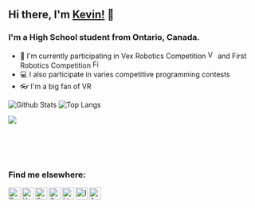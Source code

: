 ## Hi there, I'm [Kevin!](https://www.ynng.ca) 👋

### I'm a High School student from Ontario, Canada.
- 🔌 I'm currently participating in Vex Robotics Competition <img alt="Vex Robotics" height = "16px" src = "https://raw.githubusercontent.com/Ynng/Ynng/master/vex.png"> and First Robotics Competition <img alt="First Robotics" height = "16px" src = "https://raw.githubusercontent.com/Ynng/Ynng/master/first.jpg">
- 💻 I also participate in varies competitive programming contests
- 👓 I'm a big fan of VR


![Github Stats](https://github-readme-stats.vercel.app/api?username=Ynng&count_private=true)
![Top Langs](https://github-readme-stats.vercel.app/api/top-langs/?username=Ynng&layout=compact)

<a href="https://github.com/psarahdactyl/libigl-vr-viewer-version">
  <img align="left" src="https://github-readme-stats.vercel.app/api/pin/?username=psarahdactyl&repo=libigl-vr-viewer-version" />
</a>

<br/>
<br/>
<br/>
<br/>
<br/>

### Find me elsewhere:

[<img align="left" alt="DMOJ Link" height = "24px" src = "https://raw.githubusercontent.com/Ynng/Ynng/master/dmoj.png">](https://dmoj.ca/user/Ynng11626)
[<img align="left" alt="Youtube Link" height = "24px" src = "https://raw.githubusercontent.com/Ynng/Ynng/master/youtube.png">](https://www.youtube.com/channel/UC5qAOjtSdCkPEy1BUM78ruw?view_as=subscriber)
[<img align="left" alt="Steam Link" height = "24px" src = "https://raw.githubusercontent.com/Ynng/Ynng/master/steam.png">](https://steamcommunity.com/id/Ynnnng/)
[<img align="left" alt="Gmail" height = "24px" src = "https://raw.githubusercontent.com/Ynng/Ynng/master/gmail.png">](mailto:kh.kevinhuang.03@gmail.com)
[<img align="left" alt="LinkedIn Link" height = "24px" src = "https://raw.githubusercontent.com/Ynng/Ynng/master/linkedin.png">](https://www.linkedin.com/in/kevin-huang-b67b9817a/)
[<img align="left" alt="Instagram Link" height = "24px" src = "https://raw.githubusercontent.com/Ynng/Ynng/master/instagram.png">](https://www.instagram.com/_ynng_/)
[<img align="left" alt="Anilist Link" height = "24px" src = "https://raw.githubusercontent.com/Ynng/Ynng/master/anilist.png">](https://anilist.co/user/Ynng/)